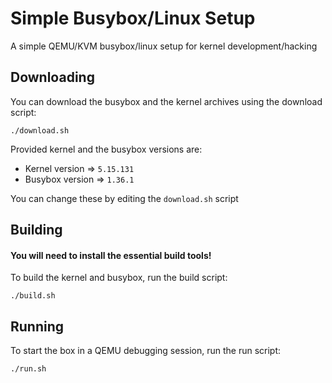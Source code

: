 # Simple Busybox/Linux Setup 
A simple QEMU/KVM busybox/linux setup for kernel development/hacking

## Downloading
You can download the busybox and the kernel archives
using the download script:
```
./download.sh
```
Provided kernel and the busybox versions are:
- Kernel version => `5.15.131`
- Busybox version => `1.36.1`

You can change these by editing the `download.sh` script

## Building
#### You will need to install the essential build tools!
To build the kernel and busybox, run the build script:
```
./build.sh
```

## Running
To start the box in a QEMU debugging session, run the 
run script:
```
./run.sh
```

